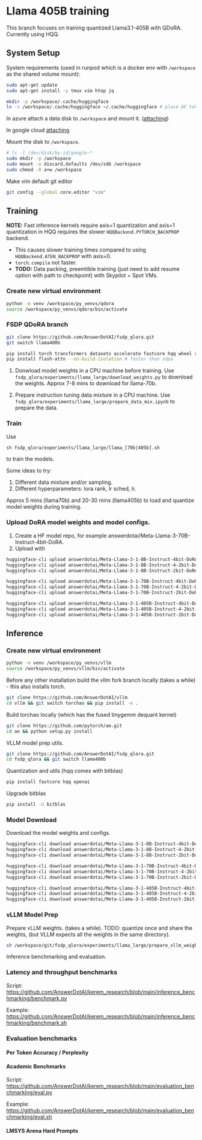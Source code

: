 # Llama 405B training

This branch focuses on training quantized Llama3.1-405B with QDoRA. Currently using HQQ.

## System Setup

System requirements (used in runpod which is a docker env with `/workspace` as the shared volume mount):

```bash
sudo apt-get update
sudo apt-get install -y tmux vim htop jq

mkdir -p /workspace/.cache/huggingface
ln -s /workspace/.cache/huggingface ~/.cache/huggingface # place HF token in /workspace/.cache/huggingface/token
```

In azure attach a data disk to `/workspace` and mount it. ([attaching](https://learn.microsoft.com/en-us/azure/virtual-machines/linux/attach-disk-portal))

In google cloud [attaching](https://cloud.google.com/compute/docs/disks/format-mount-disk-linux)

Mount the disk to `/workspace`.

```bash
# ls -l /dev/disk/by-id/google-*
sudo mkdir -p /workspace
sudo mount -o discard,defaults /dev/sdb /workspace
sudo chmod -R a+w /workspace
```

Make vim default git editor

```bash
git config --global core.editor "vim"
```

## Training


**NOTE:** Fast inference kernels require axis=1 quantization and axis=1 quantization in HQQ requires the slower `HQQBackend.PYTORCH_BACKPROP` backend. 

- This causes slower training times compared to using `HQQBackend.ATEN_BACKPROP` with axis=0.
- `torch.compile` not faster.
- **TODO:** Data packing, preemtible training (just need to add resume option with path to checkpoint) with Skypilot + Spot VMs.

### Create new virtual environment

```bash
python -m venv /workspace/py_venvs/qdora
source /workspace/py_venvs/qdora/bin/activate
```

### FSDP QDoRA branch

```bash
git clone https://github.com/AnswerDotAI/fsdp_qlora.git
git switch llama400b

pip install torch transformers datasets accelerate fastcore hqq wheel setuptools
pip install flash-attn --no-build-isolation # faster than sdpa
```

1. Donwload model weights in a CPU machine before training. Use `fsdp_qlora/experiments/llama_large/download_weights.py` to download the weights. Approx 7-8 mins to download for llama-70b.

2. Prepare instruction tuning data mixture in a CPU machine. Use `fsdp_qlora/experiments/llama_large/prepare_data_mix.ipynb` to prepare the data.

### Train

Use 

```bash
sh fsdp_qlora/experiments/llama_large/llama_[70b|405b].sh
```

to train the models.

Some ideas to try:

1. Different data mixture and/or sampling.
2. Different hyperparameters: lora rank, lr sched, lr.

Approx 5 mins (llama70b) and 20-30 mins (llama405b) to load and quantize model weights during training.


### Upload DoRA model weights and model configs.

1. Create a HF model repo, for example answerdotai/Meta-Llama-3-70B-Instruct-4bit-DoRA.
2. Upload with 

```bash
huggingface-cli upload answerdotai/Meta-Llama-3-1-8B-Instruct-4bit-DoRA /workspace/models/llama-3-1-8b-instruct-hqq-4bit
huggingface-cli upload answerdotai/Meta-Llama-3-1-8B-Instruct-4-2bit-DoRA /workspace/models/llama-3-1-8b-instruct-hqq-mixed-bit
huggingface-cli upload answerdotai/Meta-Llama-3-1-8B-Instruct-2bit-DoRA /workspace/models/llama-3-1-8b-instruct-hqq-2bit

huggingface-cli upload answerdotai/Meta-Llama-3-1-70B-Instruct-4bit-DoRA /workspace/models/llama-3-1-70b-instruct-hqq-4bit
huggingface-cli upload answerdotai/Meta-Llama-3-1-70B-Instruct-4-2bit-DoRA /workspace/models/llama-3-1-70b-instruct-hqq-mixed-bit
huggingface-cli upload answerdotai/Meta-Llama-3-1-70B-Instruct-2bit-DoRA /workspace/models/llama-3-1-70b-instruct-hqq-2bit

huggingface-cli upload answerdotai/Meta-Llama-3-1-405B-Instruct-4bit-DoRA /workspace/models/llama-3-1-405b-instruct-hqq-4bit
huggingface-cli upload answerdotai/Meta-Llama-3-1-405B-Instruct-4-2bit-DoRA /workspace/models/llama-3-1-405b-instruct-hqq-mixed-bit
huggingface-cli upload answerdotai/Meta-Llama-3-1-405B-Instruct-2bit-DoRA /workspace/models/llama-3-1-405b-instruct-hqq-2bit
```


## Inference

### Create new virtual environment

```bash
python -m venv /workspace/py_venvs/vllm
source /workspace/py_venvs/vllm/bin/activate
```

Before any other installation build the vllm fork branch locally (takes a while) - this also installs torch.

```bash
git clone https://github.com/AnswerDotAI/vllm
cd vllm && git switch torchao && pip install -e .
```

Build torchao locally (which has the fused tinygemm dequant kernel)

```bash
git clone https://github.com/pytorch/ao.git
cd ao && python setup.py install
```

VLLM model prep utils.

```bash
git clone https://github.com/AnswerDotAI/fsdp_qlora.git
cd fsdp_qlora && git switch llama400b
```

Quantization and utils (hqq comes with bitblas)

```bash
pip install fastcore hqq openai
```

Upgrade bitblas

```bash
pip install -U bitblas
```

### Model Download

Download the model weights and configs.

```bash
huggingface-cli download answerdotai/Meta-Llama-3-1-8B-Instruct-4bit-DoRA --local-dir /workspace/models/Meta-Llama-3-1-8B-Instruct-4bit-DoRA
huggingface-cli download answerdotai/Meta-Llama-3-1-8B-Instruct-4-2bit-DoRA --local-dir /workspace/models/Meta-Llama-3-1-8B-Instruct-4-2bit-DoRA
huggingface-cli download answerdotai/Meta-Llama-3-1-8B-Instruct-2bit-DoRA --local-dir /workspace/models/Meta-Llama-3-1-8B-Instruct-2bit-DoRA

huggingface-cli download answerdotai/Meta-Llama-3-1-70B-Instruct-4bit-DoRA --local-dir /workspace/models/Meta-Llama-3-1-70B-Instruct-4bit-DoRA
huggingface-cli download answerdotai/Meta-Llama-3-1-70B-Instruct-4-2bit-DoRA --local-dir /workspace/models/Meta-Llama-3-1-70B-Instruct-4-2bit-DoRA
huggingface-cli download answerdotai/Meta-Llama-3-1-70B-Instruct-2bit-DoRA --local-dir /workspace/models/Meta-Llama-3-1-70B-Instruct-2bit-DoRA

huggingface-cli download answerdotai/Meta-Llama-3-1-405B-Instruct-4bit-DoRA --local-dir ./Meta-Llama-3-1-405B-Instruct-4bit-DoRA
huggingface-cli download answerdotai/Meta-Llama-3-1-405B-Instruct-4-2bit-DoRA --local-dir ./Meta-Llama-3-1-405B-Instruct-4-2bit-DoRA
huggingface-cli download answerdotai/Meta-Llama-3-1-405B-Instruct-2bit-DoRA --local-dir ./Meta-Llama-3-1-405B-Instruct-2bit-DoRA
```

### vLLM Model Prep

Prepare vLLM weights. (takes a while). TODO: quantize once and share the weights, (but VLLM expects all the weights in the same directory).

```bash
sh /workspace/git/fsdp_qlora/experiments/llama_large/prepare_vllm_weights.sh
```

Inference benchmarking and evaluation.

### Latency and throughput benchmarks

Script: https://github.com/AnswerDotAI/kerem_research/blob/main/inference_benchmarking/benchmark.py

Example: https://github.com/AnswerDotAI/kerem_research/blob/main/inference_benchmarking/benchmark.sh


### Evaluation benchmarks

#### Per Token Accuracy / Perplexity


#### Academic Benchmarks

Script: https://github.com/AnswerDotAI/kerem_research/blob/main/evaluation_benchmarking/eval.py

Example: https://github.com/AnswerDotAI/kerem_research/blob/main/evaluation_benchmarking/eval.sh


#### LMSYS Arena Hard Prompts





